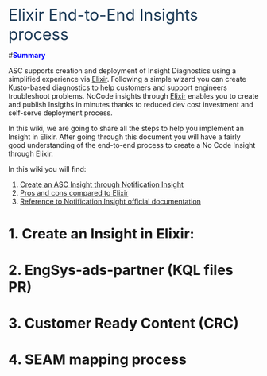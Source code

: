 <p style='margin-top:18pt;margin-bottom:7pt;line-height:29pt;font-family:&amp;quot;
font-size:24.0pt;color:#1C3A56'>Elixir End-to-End Insights process </p>

#<span style="color:blue">**Summary**</span>

ASC supports creation and deployment of Insight Diagnostics using a simplified experience via [Elixir](https://elixir.microsoft.com/solutions/insights?supportscope=d1e1cc31-42ce-53d2-f83d-18be2124f44f). Following a simple wizard you can create Kusto-based diagnostics to help customers and support engineers troubleshoot problems. NoCode insights through [Elixir](https://elixir.microsoft.com/solutions/insights?supportscope=d1e1cc31-42ce-53d2-f83d-18be2124f44f) enables you to create and publish Insigths in minutes thanks to reduced dev cost investment and self-serve deployment process.

In this wiki, we are going to share all the steps to help you implement an Insight in Elixir. After going through this document you will have a fairly good understanding of the end-to-end process to create a No Code Insight through Elixir.

In this wiki you will find:
1. [Create an ASC Insight through Notification Insight](#create-an-asc-insight-through-notification-insight)
2. [Pros and cons compared to Elixir](#pros-and-cons-compared-to-elixir)
3. [Reference to Notification Insight official documentation](#references) 

# 1. Create an Insight in Elixir:

# 2. EngSys-ads-partner (KQL files PR)

# 3. Customer Ready Content (CRC)

# 4. SEAM mapping process